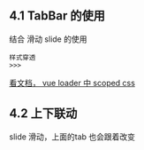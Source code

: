 ## 4.1 TabBar 的使用


结合 滑动 slide 的使用

```
样式穿透
>>> 
```
[看文档， vue loader 中 scoped css](https://vue-loader.vuejs.org/zh/#vue-loader-%E6%98%AF%E4%BB%80%E4%B9%88%EF%BC%9F)

## 4.2 上下联动

slide 滑动，上面的tab 也会跟着改变

